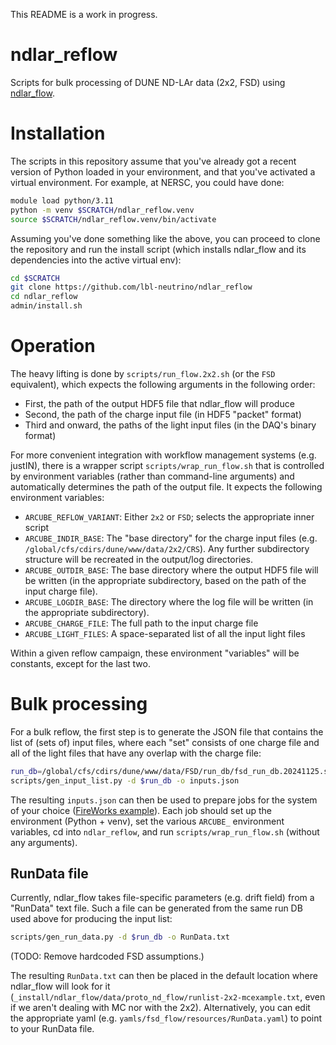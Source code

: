 This README is a work in progress.

# ndlar_reflow

Scripts for bulk processing of DUNE ND-LAr data (2x2, FSD) using [ndlar_flow](https://github.com/DUNE/ndlar_flow.git).

# Installation

The scripts in this repository assume that you've already got a recent version of Python loaded in your environment, and that you've activated a virtual environment. For example, at NERSC, you could have done:

``` bash
module load python/3.11
python -m venv $SCRATCH/ndlar_reflow.venv
source $SCRATCH/ndlar_reflow.venv/bin/activate
```

Assuming you've done something like the above, you can proceed to clone the repository and run the install script (which installs ndlar_flow and its dependencies into the active virtual env):

``` bash
cd $SCRATCH
git clone https://github.com/lbl-neutrino/ndlar_reflow
cd ndlar_reflow
admin/install.sh
```

# Operation

The heavy lifting is done by `scripts/run_flow.2x2.sh` (or the `FSD` equivalent), which expects the following arguments in the following order:
- First, the path of the output HDF5 file that ndlar_flow will produce
- Second, the path of the charge input file (in HDF5 "packet" format)
- Third and onward, the paths of the light input files (in the DAQ's binary format)

For more convenient integration with workflow management systems (e.g. justIN), there is a wrapper script `scripts/wrap_run_flow.sh` that is controlled by environment variables (rather than command-line arguments) and automatically determines the path of the output file. It expects the following environment variables:
- `ARCUBE_REFLOW_VARIANT`: Either `2x2` or `FSD`; selects the appropriate inner script
- `ARCUBE_INDIR_BASE`: The "base directory" for the charge input files (e.g. `/global/cfs/cdirs/dune/www/data/2x2/CRS`). Any further subdirectory structure will be recreated in the output/log directories.
- `ARCUBE_OUTDIR_BASE`: The base directory where the output HDF5 file will be written (in the appropriate subdirectory, based on the path of the input charge file).
- `ARCUBE_LOGDIR_BASE`: The directory where the log file will be written (in the appropriate subdirectory).
- `ARCUBE_CHARGE_FILE`: The full path to the input charge file
- `ARCUBE_LIGHT_FILES`: A space-separated list of all the input light files

Within a given reflow campaign, these environment "variables" will be constants, except for the last two.

# Bulk processing

For a bulk reflow, the first step is to generate the JSON file that contains the list of (sets of) input files, where each "set" consists of one charge file and all of the light files that have any overlap with the charge file:

``` bash
run_db=/global/cfs/cdirs/dune/www/data/FSD/run_db/fsd_run_db.20241125.sqlite
scripts/gen_input_list.py -d $run_db -o inputs.json
```

The resulting `inputs.json` can then be used to prepare jobs for the system of your choice ([FireWorks example](https://github.com/lbl-neutrino/fireworks4dune/blob/main/workflows/fwsub.reflow.py)). Each job should set up the environment (Python + venv), set the various `ARCUBE_` environment variables, cd into `ndlar_reflow`, and run `scripts/wrap_run_flow.sh` (without any arguments).

## RunData file

Currently, ndlar_flow takes file-specific parameters (e.g. drift field) from a "RunData" text file. Such a file can be generated from the same run DB used above for producing the input list:

``` bash
scripts/gen_run_data.py -d $run_db -o RunData.txt
```

(TODO: Remove hardcoded FSD assumptions.)

The resulting `RunData.txt` can then be placed in the default location where ndlar_flow will look for it (`_install/ndlar_flow/data/proto_nd_flow/runlist-2x2-mcexample.txt`, even if we aren't dealing with MC nor with the 2x2). Alternatively, you can edit the appropriate yaml (e.g. `yamls/fsd_flow/resources/RunData.yaml`) to point to your RunData file.
